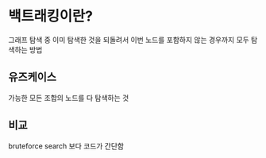 # 백트래킹이란?
그래프 탐색 중 이미 탐색한 것을 되돌려서 이번 노드를 포함하지 않는 경우까지 모두 탐색하는 방법

## 유즈케이스
가능한 모든 조합의 노드를 다 탐색하는 것

## 비교
bruteforce search 보다 코드가 간단함